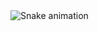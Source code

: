 <img src="https://raw.githubusercontent.com/Luckonis/Luckonis/output/snake.svg" alt="Snake animation" />
